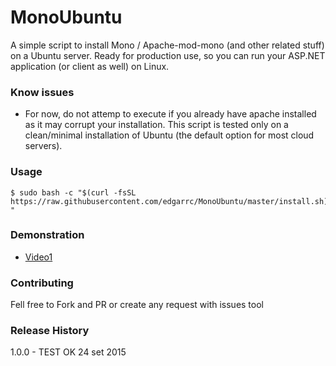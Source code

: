 MonoUbuntu
=========

A simple script to install Mono / Apache-mod-mono (and other related stuff) on a Ubuntu server. Ready for production use, so you can run your ASP.NET application (or client as well) on Linux.

### Know issues

- For now, do not attemp to execute if you already have apache installed as it may corrupt your installation. This script is tested only on a clean/minimal installation of Ubuntu (the default option for most cloud servers).

### Usage

```shell
$ sudo bash -c "$(curl -fsSL https://raw.githubusercontent.com/edgarrc/MonoUbuntu/master/install.sh)$ "
```

### Demonstration

- [Video1](https://youtu.be/BYcYkIySFUk)

### Contributing

Fell free to Fork and PR or create any request with issues tool

### Release History

1.0.0 - TEST OK 24 set 2015

